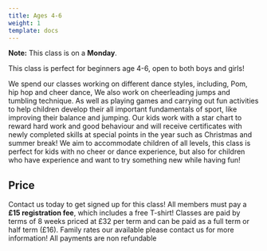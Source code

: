```yaml
---
title: Ages 4-6
weight: 1
template: docs
---
```


<div class="note">
  <strong>Note:</strong> 
  This class is on a <strong>Monday</strong>.
</div>

This class is perfect for beginners age 4-6, open to both boys and girls! 

We spend our classes working on different dance styles, including, Pom, hip hop and cheer dance, We also work on cheerleading jumps and tumbling technique. As well as playing games and carrying out fun activities to help children develop their all important fundamentals of sport, like improving their balance and jumping. Our kids work with a star chart to reward hard work and good behaviour and will receive certificates with newly completed skills at special points in the year such as Christmas and summer break! We aim to accommodate children of all levels, this class is perfect for kids with no cheer or dance experience, but also for children who have experience and want to try something new while having fun! 

## Price

Contact us today to get signed up for this class! All members must pay a <strong>£15 registration fee</strong>, which includes a free T-shirt! Classes are paid by terms of 8 weeks priced at £32 per term and can be paid as a full term or half term (£16). Family rates our available please contact us for more information! All payments are non refundable 